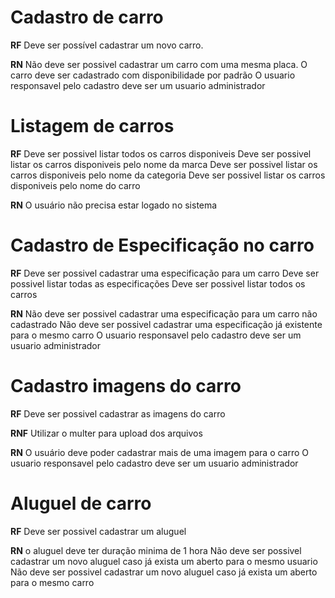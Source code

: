 # Cadastro de carro

**RF**
Deve ser possível cadastrar um novo carro.

**RN**
Não deve ser possivel cadastrar um carro com uma mesma placa.
O carro deve ser cadastrado com disponibilidade por padrão
O usuario responsavel pelo cadastro deve ser um usuario administrador

# Listagem de carros

**RF**
Deve ser possivel listar todos os carros disponiveis
Deve ser possivel listar os carros disponiveis pelo nome da marca
Deve ser possivel listar os carros disponiveis pelo nome da categoria
Deve ser possivel listar os carros disponiveis pelo nome do carro

**RN**
O usuário não precisa estar logado no sistema

# Cadastro de Especificação no carro

**RF**
Deve ser possivel cadastrar uma especificação para um carro
Deve ser possivel listar todas as especificações
Deve ser possivel listar todos os carros

**RN**
Não deve ser possivel cadastrar uma especificação para um carro não cadastrado
Não deve ser possivel cadastrar uma especificação já existente para o mesmo carro
O usuario responsavel pelo cadastro deve ser um usuario administrador

# Cadastro imagens do carro

**RF**
Deve ser possivel cadastrar as imagens do carro

**RNF**
Utilizar o multer para upload dos arquivos

**RN**
O usuário deve poder cadastrar mais de uma imagem para o carro
O usuario responsavel pelo cadastro deve ser um usuario administrador

# Aluguel de carro

**RF**
Deve ser possivel cadastrar um aluguel

**RN**
o aluguel deve ter duração minima de 1 hora
Não deve ser possivel cadastrar um novo aluguel caso já exista um aberto para o mesmo usuario
Não deve ser possivel cadastrar um novo aluguel caso já exista um aberto para o mesmo carro
